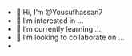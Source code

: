 - 👋 Hi, I’m @Yousufhassan7
- 👀 I’m interested in ...
- 🌱 I’m currently learning ...
- 💞️ I’m looking to collaborate on ...
- 

<!---
Yousufhassan7/Yousufhassan7 is a ✨ special ✨ repository because its `README.md` (this file) appears on your GitHub profile.
You can click the Preview link to take a look at your changes.
--->
